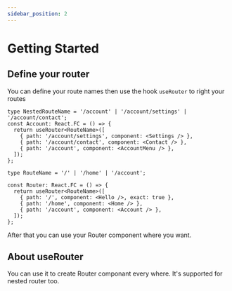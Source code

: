 ```yaml
---
sidebar_position: 2
---
```


# Getting Started

## Define your router

You can define your route names then use the hook `useRouter` to right your routes

```tsx
type NestedRouteName = '/account' | '/account/settings' | '/account/contact';
const Account: React.FC = () => {
  return useRouter<RouteName>([
    { path: '/account/settings', component: <Settings /> },
    { path: '/account/contact', component: <Contact /> },
    { path: '/account', component: <AccountMenu /> },
  ]);
};

type RouteName = '/' | '/home' | '/account';

const Router: React.FC = () => {
  return useRouter<RouteName>([
    { path: '/', component: <Hello />, exact: true },
    { path: '/home', component: <Home /> },
    { path: '/account', component: <Account /> },
  ]);
};
```

After that you can use your Router component where you want.

## About useRouter

You can use it to create Router componant every where. It's supported for nested router too.
